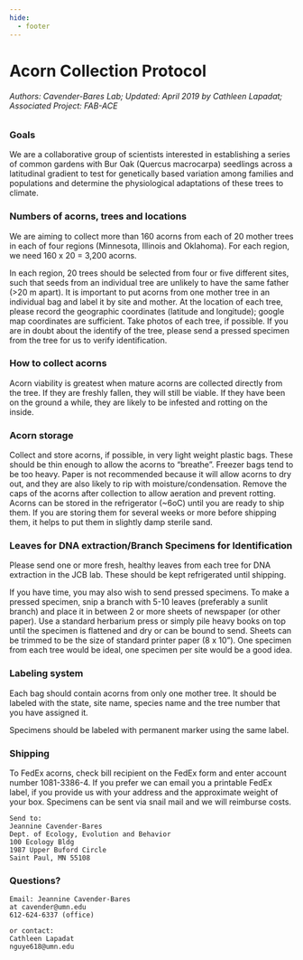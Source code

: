 ```yaml
---
hide:
  - footer
---
```


# Acorn Collection Protocol
###### Authors: Cavender-Bares Lab; Updated: April 2019 by Cathleen Lapadat; Associated Project: FAB-ACE

### Goals

We are a collaborative group of scientists interested in establishing a
series of common gardens with Bur Oak (Quercus macrocarpa) seedlings
across a latitudinal gradient to test for genetically based variation
among families and populations and determine the physiological
adaptations of these trees to climate.

### Numbers of acorns, trees and locations

We are aiming to collect more than 160 acorns from each of 20 mother
trees in each of four regions (Minnesota, Illinois and Oklahoma). For
each region, we need 160 x 20 = 3,200 acorns.

In each region, 20 trees should be selected from four or five different
sites, such that seeds from an individual tree are unlikely to have the
same father (&gt;20 m apart). It is important to put acorns from one
mother tree in an individual bag and label it by site and mother. At the
location of each tree, please record the geographic coordinates
(latitude and longitude); google map coordinates are sufficient. Take
photos of each tree, if possible. If you are in doubt about the identify
of the tree, please send a pressed specimen from the tree for us to
verify identification.

### How to collect acorns

Acorn viability is greatest when mature acorns are collected directly
from the tree. If they are freshly fallen, they will still be viable. If
they have been on the ground a while, they are likely to be infested and
rotting on the inside.

### Acorn storage

Collect and store acorns, if possible, in very light weight plastic
bags. These should be thin enough to allow the acorns to “breathe”.
Freezer bags tend to be too heavy. Paper is not recommended because it
will allow acorns to dry out, and they are also likely to rip with
moisture/condensation. Remove the caps of the acorns after collection to
allow aeration and prevent rotting. Acorns can be stored in the
refrigerator (~6oC) until you are ready to ship them. If you are storing
them for several weeks or more before shipping them, it helps to put
them in slightly damp sterile sand.

### Leaves for DNA extraction/Branch Specimens for Identification

Please send one or more fresh, healthy leaves from each tree for DNA
extraction in the JCB lab. These should be kept refrigerated until
shipping.

If you have time, you may also wish to send pressed specimens. To make a
pressed specimen, snip a branch with 5-10 leaves (preferably a sunlit
branch) and place it in between 2 or more sheets of newspaper (or other
paper). Use a standard herbarium press or simply pile heavy books on top
until the specimen is flattened and dry or can be bound to send. Sheets
can be trimmed to be the size of standard printer paper (8 x 10”). One
specimen from each tree would be ideal, one specimen per site would be a
good idea.

### Labeling system

Each bag should contain acorns from only one mother tree. It should be
labeled with the state, site name, species name and the tree number that
you have assigned it.

Specimens should be labeled with permanent marker using the same label.

### Shipping

To FedEx acorns, check bill recipient on the FedEx form and enter
account number 1081-3386-4. If you prefer we can email you a printable
FedEx label, if you provide us with your address and the approximate
weight of your box. Specimens can be sent via snail mail and we will
reimburse costs.

    Send to:  
    Jeannine Cavender-Bares  
    Dept. of Ecology, Evolution and Behavior  
    100 Ecology Bldg
    1987 Upper Buford Circle
    Saint Paul, MN 55108

### Questions?

    Email: Jeannine Cavender-Bares 
    at cavender@umn.edu
    612-624-6337 (office)

    or contact:
    Cathleen Lapadat
    nguye618@umn.edu
